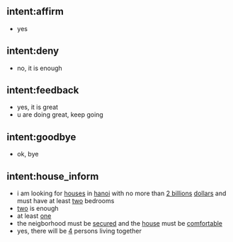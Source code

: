 ## intent:affirm
- yes

## intent:deny
- no, it is enough

## intent:feedback
- yes, it is great
- u are doing great, keep going

## intent:goodbye
- ok, bye

## intent:house_inform
- i am looking for [houses](real_estate_type:house) in [hanoi](city) with no more than [2 billions](price) [dollars](currency:usd) and must have at least [two](bed_room:2) bedrooms
- [two](number:2) is enough
- at least [one](number:1)
- the neigborhood must be [secured](house_description) and the [house](real_estate_type) must be [comfortable](house_description)
- yes, there will be [4](num_persons) persons living together
